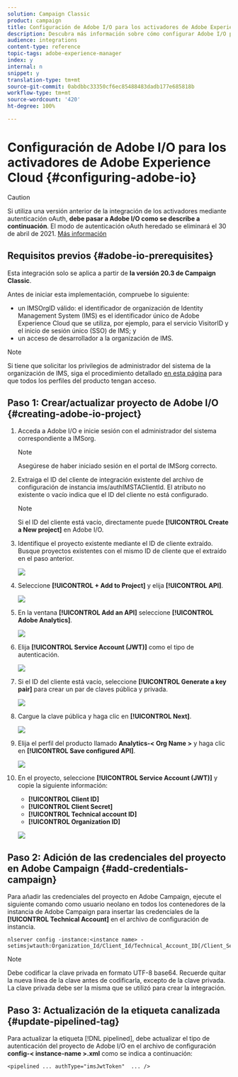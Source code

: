 ```yaml
---
solution: Campaign Classic
product: campaign
title: Configuración de Adobe I/O para los activadores de Adobe Experience Cloud
description: Descubra más información sobre cómo configurar Adobe I/O para los activadores de Adobe Experience Cloud
audience: integrations
content-type: reference
topic-tags: adobe-experience-manager
index: y
internal: n
snippet: y
translation-type: tm+mt
source-git-commit: 0abdbbc33350cf6ec85488483dadb177e685818b
workflow-type: tm+mt
source-wordcount: '420'
ht-degree: 100%

---
```



# Configuración de Adobe I/O para los activadores de Adobe Experience Cloud {#configuring-adobe-io}

>[!CAUTION]
>
>Si utiliza una versión anterior de la integración de los activadores mediante autenticación oAuth, **debe pasar a Adobe I/O como se describe a continuación**. El modo de autenticación oAuth heredado se eliminará el 30 de abril de 2021. [Más información](https://experienceleaguecommunities.adobe.com/t5/adobe-analytics-discussions/adobe-analytics-legacy-api-end-of-life-notice/td-p/385411)

## Requisitos previos {#adobe-io-prerequisites}

Esta integración solo se aplica a partir de **la versión 20.3 de Campaign Classic**.

Antes de iniciar esta implementación, compruebe lo siguiente:

* un IMSOrgID válido: el identificador de organización de Identity Management System (IMS) es el identificador único de Adobe Experience Cloud que se utiliza, por ejemplo, para el servicio VisitorID y el inicio de sesión único (SSO) de IMS; y
* un acceso de desarrollador a la organización de IMS.

>[!NOTE]
>
>Si tiene que solicitar los privilegios de administrador del sistema de la organización de IMS, siga el procedimiento detallado [en esta página](https://helpx.adobe.com/ca/enterprise/admin-guide.html/ca/enterprise/using/manage-developers.ug.html) para que todos los perfiles del producto tengan acceso.


## Paso 1: Crear/actualizar proyecto de Adobe I/O {#creating-adobe-io-project}

1. Acceda a Adobe I/O e inicie sesión con el administrador del sistema correspondiente a IMSorg.

   >[!NOTE]
   >
   > Asegúrese de haber iniciado sesión en el portal de IMSorg correcto.

1. Extraiga el ID del cliente de integración existente del archivo de configuración de instancia ims/authIMSTAClientId. El atributo no existente o vacío indica que el ID del cliente no está configurado.

   >[!NOTE]
   >
   >Si el ID del cliente está vacío, directamente puede **[!UICONTROL Create a New project]** en Adobe I/O.

1. Identifique el proyecto existente mediante el ID de cliente extraído. Busque proyectos existentes con el mismo ID de cliente que el extraído en el paso anterior.

   ![](assets/do-not-localize/adobe_io_8.png)

1. Seleccione **[!UICONTROL + Add to Project]** y elija **[!UICONTROL API]**.

   ![](assets/do-not-localize/adobe_io_1.png)

1. En la ventana **[!UICONTROL Add an API]** seleccione **[!UICONTROL Adobe Analytics]**.

   ![](assets/do-not-localize/adobe_io_2.png)

1. Elija **[!UICONTROL Service Account (JWT)]** como el tipo de autenticación.

   ![](assets/do-not-localize/adobe_io_3.png)

1. Si el ID del cliente está vacío, seleccione **[!UICONTROL Generate a key pair]** para crear un par de claves pública y privada.

   ![](assets/do-not-localize/adobe_io_4.png)

1. Cargue la clave pública y haga clic en **[!UICONTROL Next]**.

   ![](assets/do-not-localize/adobe_io_5.png)

1. Elija el perfil del producto llamado **Analytics-&lt; Org Name >** y haga clic en **[!UICONTROL Save configured API]**.

   ![](assets/do-not-localize/adobe_io_6.png)

1. En el proyecto, seleccione **[!UICONTROL Service Account (JWT)]** y copie la siguiente información:
   * **[!UICONTROL Client ID]**
   * **[!UICONTROL Client Secret]**
   * **[!UICONTROL Technical account ID]**
   * **[!UICONTROL Organization ID]**

   ![](assets/do-not-localize/adobe_io_7.png)

## Paso 2: Adición de las credenciales del proyecto en Adobe Campaign {#add-credentials-campaign}

Para añadir las credenciales del proyecto en Adobe Campaign, ejecute el siguiente comando como usuario neolano en todos los contenedores de la instancia de Adobe Campaign para insertar las credenciales de la **[!UICONTROL Technical Account]** en el archivo de configuración de instancia.

```
nlserver config -instance:<instance name> -setimsjwtauth:Organization_Id/Client_Id/Technical_Account_ID[/Client_Secret[/Base64_encoded_Private_Key]]
```

>[!NOTE]
>
>Debe codificar la clave privada en formato UTF-8 base64. Recuerde quitar la nueva línea de la clave antes de codificarla, excepto de la clave privada. La clave privada debe ser la misma que se utilizó para crear la integración.

## Paso 3: Actualización de la etiqueta canalizada {#update-pipelined-tag}

Para actualizar la etiqueta [!DNL pipelined], debe actualizar el tipo de autenticación del proyecto de Adobe I/O en el archivo de configuración **config-&lt; instance-name >.xml** como se indica a continuación:

```
<pipelined ... authType="imsJwtToken"  ... />
```
